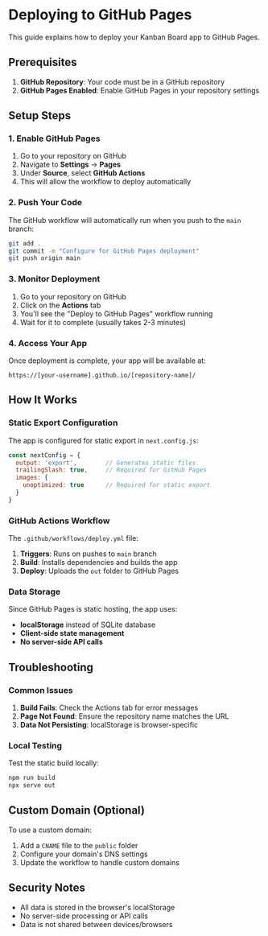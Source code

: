 # Deploying to GitHub Pages

This guide explains how to deploy your Kanban Board app to GitHub Pages.

## Prerequisites

1. **GitHub Repository**: Your code must be in a GitHub repository
2. **GitHub Pages Enabled**: Enable GitHub Pages in your repository settings

## Setup Steps

### 1. Enable GitHub Pages

1. Go to your repository on GitHub
2. Navigate to **Settings** → **Pages**
3. Under **Source**, select **GitHub Actions**
4. This will allow the workflow to deploy automatically

### 2. Push Your Code

The GitHub workflow will automatically run when you push to the `main` branch:

```bash
git add .
git commit -m "Configure for GitHub Pages deployment"
git push origin main
```

### 3. Monitor Deployment

1. Go to your repository on GitHub
2. Click on the **Actions** tab
3. You'll see the "Deploy to GitHub Pages" workflow running
4. Wait for it to complete (usually takes 2-3 minutes)

### 4. Access Your App

Once deployment is complete, your app will be available at:
```
https://[your-username].github.io/[repository-name]/
```

## How It Works

### Static Export Configuration

The app is configured for static export in `next.config.js`:

```javascript
const nextConfig = {
  output: 'export',        // Generates static files
  trailingSlash: true,     // Required for GitHub Pages
  images: {
    unoptimized: true      // Required for static export
  }
}
```

### GitHub Actions Workflow

The `.github/workflows/deploy.yml` file:

1. **Triggers**: Runs on pushes to `main` branch
2. **Build**: Installs dependencies and builds the app
3. **Deploy**: Uploads the `out` folder to GitHub Pages

### Data Storage

Since GitHub Pages is static hosting, the app uses:
- **localStorage** instead of SQLite database
- **Client-side state management** 
- **No server-side API calls**

## Troubleshooting

### Common Issues

1. **Build Fails**: Check the Actions tab for error messages
2. **Page Not Found**: Ensure the repository name matches the URL
3. **Data Not Persisting**: localStorage is browser-specific

### Local Testing

Test the static build locally:

```bash
npm run build
npx serve out
```

## Custom Domain (Optional)

To use a custom domain:

1. Add a `CNAME` file to the `public` folder
2. Configure your domain's DNS settings
3. Update the workflow to handle custom domains

## Security Notes

- All data is stored in the browser's localStorage
- No server-side processing or API calls
- Data is not shared between devices/browsers 